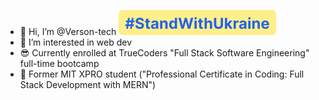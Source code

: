 - 👋    Hi, I’m @Verson-tech ![StandWithUkraine](https://raw.githubusercontent.com/vshymanskyy/StandWithUkraine/main/badges/StandWithUkraine.svg)
- 👀    I’m interested in web dev
- 😎    Currently enrolled at TrueCoders "Full Stack Software Engineering" full-time bootcamp
- 🌱    Former MIT XPRO student ("Professional Certificate in Coding: Full Stack Development with MERN")



